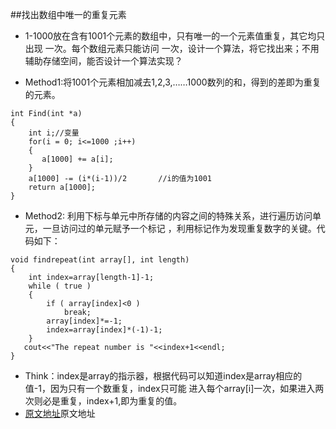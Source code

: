 ##找出数组中唯一的重复元素

- 1-1000放在含有1001个元素的数组中，只有唯一的一个元素值重复，其它均只出现 一次。每个数组元素只能访问
一次，设计一个算法，将它找出来；不用辅助存储空间，能否设计一个算法实现？

- Method1:将1001个元素相加减去1,2,3,……1000数列的和，得到的差即为重复的元素。

```
int Find(int *a)   
{   
    int i;//变量   
    for(i = 0; i<=1000 ;i++)   
    {   
       a[1000] += a[i];   
    }   
    a[1000] -= (i*(i-1))/2       //i的值为1001   
    return a[1000];   
}
```

- Method2: 利用下标与单元中所存储的内容之间的特殊关系，进行遍历访问单元，一旦访问过的单元赋予一个标记
，利用标记作为发现重复数字的关键。代码如下：


```
void findrepeat(int array[], int length)
{
    int index=array[length-1]-1;
    while ( true )
    {
        if ( array[index]<0 )
            break;
        array[index]*=-1;
        index=array[index]*(-1)-1;
    }
   cout<<"The repeat number is "<<index+1<<endl;
}
```

- Think：index是array的指示器，根据代码可以知道index是array相应的值-1，因为只有一个数重复，index只可能
进入每个array[i]一次，如果进入两次则必是重复，index+1,即为重复的值。
- [原文地址](http://veryti.com/question/400)原文地址
